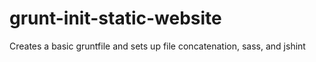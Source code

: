 grunt-init-static-website
=========================

Creates a basic gruntfile and sets up file concatenation, sass, and jshint
